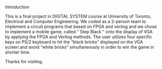 Introduction

This is a final project in DIGITAL SYSTEM course at University of Toronto, Electrical and Computer Engineering. We coded as a 2-person team to implement a circuit programs that based on FPGA and verilog and we chose to implement a mobile game, called “ Step Black ” onto the display of VGA by applying the FPGA and Verilog methods. The user utilizes four specific keys on PS/2 keyboard to hit the
“black bricks” displayed on the VGA screen and avoid “white bricks” simultaneously in order to win the game in shorter time.

Thanks for visiting. 
